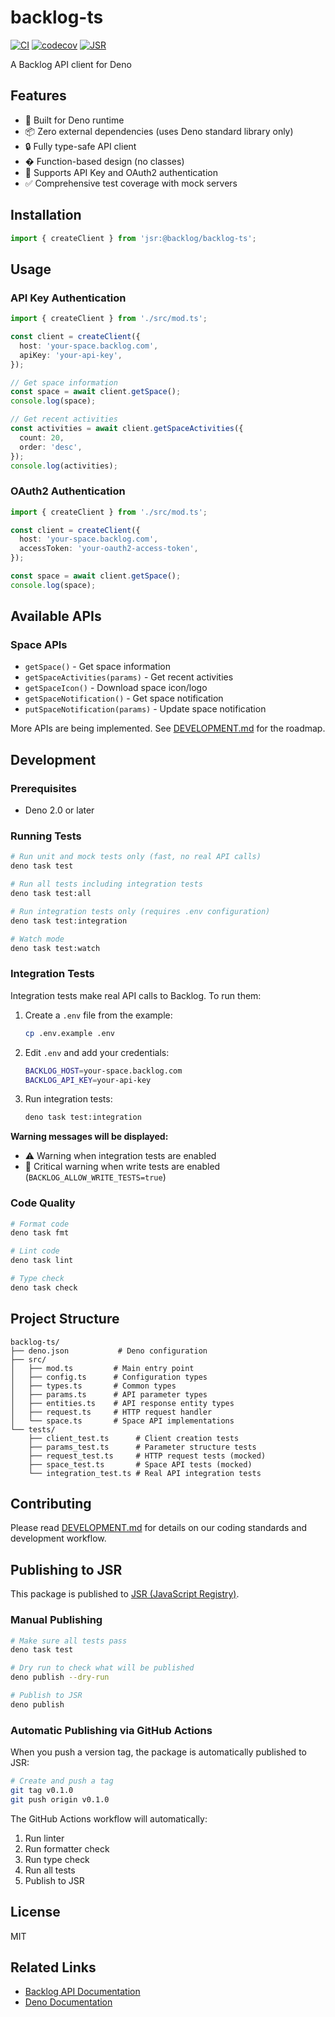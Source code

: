 # backlog-ts

[![CI](https://github.com/katayama8000/backlog-ts/workflows/CI/badge.svg)](https://github.com/katayama8000/backlog-ts/actions)
[![codecov](https://codecov.io/gh/katayama8000/backlog-ts/branch/main/graph/badge.svg)](https://codecov.io/gh/katayama8000/backlog-ts)
[![JSR](https://jsr.io/badges/@backlog/backlog-ts)](https://jsr.io/@backlog/backlog-ts)

A Backlog API client for Deno

## Features

- 🦕 Built for Deno runtime
- 📦 Zero external dependencies (uses Deno standard library only)
- 🔒 Fully type-safe API client
- � Function-based design (no classes)
- 🔑 Supports API Key and OAuth2 authentication
- ✅ Comprehensive test coverage with mock servers

## Installation

```typescript
import { createClient } from 'jsr:@backlog/backlog-ts';
```

## Usage

### API Key Authentication

```typescript
import { createClient } from './src/mod.ts';

const client = createClient({
  host: 'your-space.backlog.com',
  apiKey: 'your-api-key',
});

// Get space information
const space = await client.getSpace();
console.log(space);

// Get recent activities
const activities = await client.getSpaceActivities({
  count: 20,
  order: 'desc',
});
console.log(activities);
```

### OAuth2 Authentication

```typescript
import { createClient } from './src/mod.ts';

const client = createClient({
  host: 'your-space.backlog.com',
  accessToken: 'your-oauth2-access-token',
});

const space = await client.getSpace();
console.log(space);
```

## Available APIs

### Space APIs

- `getSpace()` - Get space information
- `getSpaceActivities(params)` - Get recent activities
- `getSpaceIcon()` - Download space icon/logo
- `getSpaceNotification()` - Get space notification
- `putSpaceNotification(params)` - Update space notification

More APIs are being implemented. See [DEVELOPMENT.md](./DEVELOPMENT.md) for the roadmap.

## Development

### Prerequisites

- Deno 2.0 or later

### Running Tests

```bash
# Run unit and mock tests only (fast, no real API calls)
deno task test

# Run all tests including integration tests
deno task test:all

# Run integration tests only (requires .env configuration)
deno task test:integration

# Watch mode
deno task test:watch
```

### Integration Tests

Integration tests make real API calls to Backlog. To run them:

1. Create a `.env` file from the example:

   ```bash
   cp .env.example .env
   ```

2. Edit `.env` and add your credentials:

   ```bash
   BACKLOG_HOST=your-space.backlog.com
   BACKLOG_API_KEY=your-api-key
   ```

3. Run integration tests:
   ```bash
   deno task test:integration
   ```

**Warning messages will be displayed:**

- ⚠️ Warning when integration tests are enabled
- 🚨 Critical warning when write tests are enabled (`BACKLOG_ALLOW_WRITE_TESTS=true`)

### Code Quality

```bash
# Format code
deno task fmt

# Lint code
deno task lint

# Type check
deno task check
```

## Project Structure

```
backlog-ts/
├── deno.json           # Deno configuration
├── src/
│   ├── mod.ts         # Main entry point
│   ├── config.ts      # Configuration types
│   ├── types.ts       # Common types
│   ├── params.ts      # API parameter types
│   ├── entities.ts    # API response entity types
│   ├── request.ts     # HTTP request handler
│   └── space.ts       # Space API implementations
└── tests/
    ├── client_test.ts      # Client creation tests
    ├── params_test.ts      # Parameter structure tests
    ├── request_test.ts     # HTTP request tests (mocked)
    ├── space_test.ts       # Space API tests (mocked)
    └── integration_test.ts # Real API integration tests
```

## Contributing

Please read [DEVELOPMENT.md](./DEVELOPMENT.md) for details on our coding standards and development workflow.

## Publishing to JSR

This package is published to [JSR (JavaScript Registry)](https://jsr.io/@backlog/backlog-ts).

### Manual Publishing

```bash
# Make sure all tests pass
deno task test

# Dry run to check what will be published
deno publish --dry-run

# Publish to JSR
deno publish
```

### Automatic Publishing via GitHub Actions

When you push a version tag, the package is automatically published to JSR:

```bash
# Create and push a tag
git tag v0.1.0
git push origin v0.1.0
```

The GitHub Actions workflow will automatically:

1. Run linter
2. Run formatter check
3. Run type check
4. Run all tests
5. Publish to JSR

## License

MIT

## Related Links

- [Backlog API Documentation](https://developer.nulab.com/docs/backlog/)
- [Deno Documentation](https://deno.land/)
